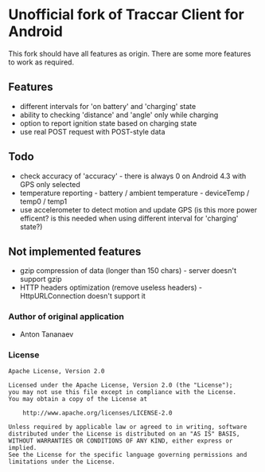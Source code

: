 # Unofficial fork of Traccar Client for Android

This fork should have all features as origin. There are some more features to work as required.

## Features

- different intervals for 'on battery' and 'charging' state
- ability to checking 'distance' and 'angle' only while charging
- option to report ignition state based on charging state
- use real POST request with POST-style data

## Todo
- check accuracy of 'accuracy' - there is always 0 on Android 4.3 with GPS only selected
- temperature reporting - battery / ambient temperature - deviceTemp / temp0 / temp1
- use accelerometer to detect motion and update GPS (is this more power efficent? is this needed when using different interval for 'charging' state?)

## Not implemented features

- gzip compression of data (longer than 150 chars) - server doesn't support gzip
- HTTP headers optimization (remove useless headers) - HttpURLConnection doesn't support it

### Author of original application

- Anton Tananaev

### License

    Apache License, Version 2.0

    Licensed under the Apache License, Version 2.0 (the "License");
    you may not use this file except in compliance with the License.
    You may obtain a copy of the License at

        http://www.apache.org/licenses/LICENSE-2.0

    Unless required by applicable law or agreed to in writing, software
    distributed under the License is distributed on an "AS IS" BASIS,
    WITHOUT WARRANTIES OR CONDITIONS OF ANY KIND, either express or implied.
    See the License for the specific language governing permissions and
    limitations under the License.
